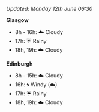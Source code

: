 *Updated: Monday 12th June 06:30*

**Glasgow**

* 8h - 16h: :cloud: Cloudy
* 17h: :umbrella: Rainy
* 18h, 19h: :cloud: Cloudy

**Edinburgh**

* 8h - 15h: :cloud: Cloudy
* 16h: :cyclone: Windy (:cloud:)
* 17h: :umbrella: Rainy
* 18h, 19h: :cloud: Cloudy
